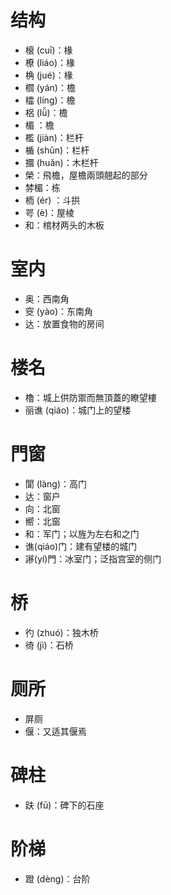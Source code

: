 # 结构
* 榱 (cuī)：椽
* 橑 (liáo)：椽
* 桷 (jué)：椽
* 櫩 (yán)：檐
* 櫺 (líng)：檐
* 梠 (lǚ)：檐
* 楣 ：檐
* 檻 (jiàn)：栏杆
* 楯 (shǔn)：栏杆
* 攌 (huǎn)：木栏杆
* 榮：飛檐，屋檐兩頭翹起的部分
* 棼楣：栋
* 栭 (ér) ：斗拱
* 咢 (è)：屋棱
* 和：棺材两头的木板

# 室内
* 奥：西南角
* 窔 (yào)：东南角
* 达：放置食物的房间

# 楼名
* 櫓：城上供防禦而無頂蓋的瞭望樓
* 丽谯 (qiáo)：城门上的望楼

# 門窗
* 閬 (làng)：高门
* 达：窗户
* 向：北窗
* 嚮：北窗
* 和：军门；以旌为左右和之门
* 谯(qiáo)门：建有望楼的城门
* 謻(yí)門：冰室门；泛指宫室的侧门

# 桥
* 彴 (zhuó)：独木桥
* 徛 (jì)：石桥
# 厕所
* 屏厕
* 偃：又适其偃焉
# 碑柱
* 趺 (fū)：碑下的石座
# 阶梯
* 蹬 (dèng)：台阶